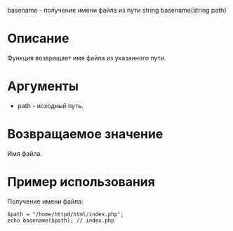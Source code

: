 basename - получение имени файла из пути
    string basename(string path)

Описание
========

Функция возвращает имя файла из указанного пути.

Аргументы
=========

* path - исходный путь.

Возвращаемое значение
=====================

Имя файла.

Пример использования
====================

Получение имени файла:

    $path = "/home/httpd/html/index.php";
    echo basename($path); // index.php

